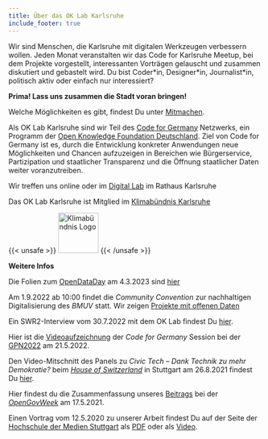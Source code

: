 ```yaml
---
title: Über das OK Lab Karlsruhe
include_footer: true
---
```


Wir sind Menschen, die Karlsruhe mit digitalen Werkzeugen verbessern wollen. 
Jeden Monat veranstalten wir das Code for Karlsruhe Meetup, bei dem Projekte vorgestellt, 
interessanten Vorträgen gelauscht und zusammen diskutiert und gebastelt wird. 
Du bist Coder\*in, Designer\*in, Journalist\*in, politisch aktiv oder einfach nur interessiert? 

**Prima! Lass uns zusammen die Stadt voran bringen!**

Welche Möglichkeiten es gibt, findest Du unter [Mitmachen](/mitmachen).

Als OK Lab Karlsruhe sind wir Teil des [Code for Germany](https://codefor.de) Netzwerks, 
ein Programm der [Open Knowledge Foundation Deutschland](http://okfn.de/). Ziel von Code for Germany ist es, durch die Entwicklung konkreter Anwendungen neue Möglichkeiten und Chancen aufzuzeigen in Bereichen wie
Bürgerservice, Partizipation und staatlicher Transparenz und
die Öffnung staatlicher Daten weiter voranzutreiben. 

Wir treffen uns online oder im [Digital Lab](https://www.openstreetmap.org/relation/1333212) im Rathaus Karlsruhe

Das OK Lab Karlsruhe ist Mitglied im [Klimabündnis Karlsruhe](https://www.klimabuendnis-karlsruhe.de/)

{{< unsafe >}}
<img src="/img/kb-logo.jpg" alt="Klimabündnis Logo" style="width:5rem;"/>
{{< /unsafe >}}


**Weitere Infos**

Die Folien zum [OpenDataDay](/projekte/odd23/) am 4.3.2023 sind [hier](/projekte/odd23/#folien)

Am 1.9.2022 ab 10:00 findet die *Community Convention* zur nachhaltigen Digitalisierung des *BMUV* statt. Wir zeigen [Projekte 
mit offenen Daten](/projekte/green-it/)

Ein SWR2-Interview vom 30.7.2022 mit dem OK Lab findest Du [hier](https://www.swr.de/swr2/wissen/das-ok-lab-in-karlsruhe-die-stadt-besser-verstehen-102.html). 

Hier ist die [Videoaufzeichnung](https://media.ccc.de/v/gpn20-79-code-for-germany-open-data-digitales-ehrenamt) der *Code for Germany* Session bei der [GPN2022](https://entropia.de/GPN20) am 21.5.2022.

Den Video-Mitschnitt des Panels zu *Civic Tech – Dank Technik zu mehr Demokratie?* beim [*House of Switzerland*](https://so-schweiz.de/programm/civic-tech-die-technologie-im-dienste-der-gesellschaft/) in Stuttgart am 26.8.2021 findest Du [hier](https://youtu.be/iPIo2sHNTnQ?t=297).

Hier findest du die Zusammenfassung unseres [Beitrags](/data/2021/openGovWeek/govWeekSummary.pdf) bei der [*OpenGovWeek*](https://www.open-government-deutschland.de/opengov-de/service/termine/opengov-werkschau-und-multi-stakeholder-sprechstunde-3-nap-1913186) am 17.5.2021.

Einen Vortrag vom 12.5.2020 zu unserer Arbeit findest Du auf der Seite der 
[Hochschule der Medien Stuttgart](https://openup.iuk.hdm-stuttgart.de/programm/) als [PDF](https://openup.iuk.hdm-stuttgart.de/wp-content/uploads/2020/05/2020-05-12_OK-LabKarlsruhe.pdf) oder als [Video](https://openup.iuk.hdm-stuttgart.de/wp-content/uploads/2020/05/2020-05-12_OK-LabKarlsruhe.mp4).




